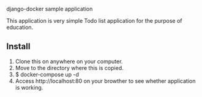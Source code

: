 django-docker sample application

This application is very simple Todo list application for the purpose of education.

## Install
1. Clone this on anywhere on your computer.
2. Move to the directory where this is copied.
3. $ docker-compose up -d 
4. Access http://localhost:80 on your browther to see whether application is working.
